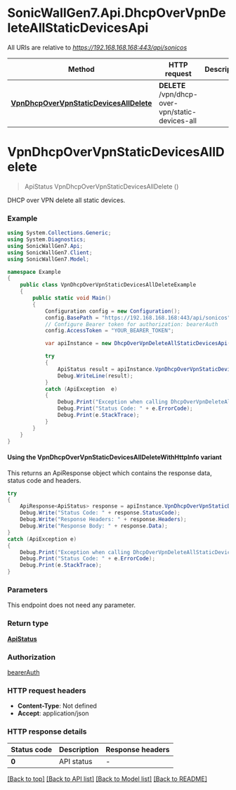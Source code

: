 # SonicWallGen7.Api.DhcpOverVpnDeleteAllStaticDevicesApi

All URIs are relative to *https://192.168.168.168:443/api/sonicos*

| Method | HTTP request | Description |
|--------|--------------|-------------|
| [**VpnDhcpOverVpnStaticDevicesAllDelete**](DhcpOverVpnDeleteAllStaticDevicesApi.md#vpndhcpovervpnstaticdevicesalldelete) | **DELETE** /vpn/dhcp-over-vpn/static-devices-all |  |

<a id="vpndhcpovervpnstaticdevicesalldelete"></a>
# **VpnDhcpOverVpnStaticDevicesAllDelete**
> ApiStatus VpnDhcpOverVpnStaticDevicesAllDelete ()



DHCP over VPN delete all static devices.

### Example
```csharp
using System.Collections.Generic;
using System.Diagnostics;
using SonicWallGen7.Api;
using SonicWallGen7.Client;
using SonicWallGen7.Model;

namespace Example
{
    public class VpnDhcpOverVpnStaticDevicesAllDeleteExample
    {
        public static void Main()
        {
            Configuration config = new Configuration();
            config.BasePath = "https://192.168.168.168:443/api/sonicos";
            // Configure Bearer token for authorization: bearerAuth
            config.AccessToken = "YOUR_BEARER_TOKEN";

            var apiInstance = new DhcpOverVpnDeleteAllStaticDevicesApi(config);

            try
            {
                ApiStatus result = apiInstance.VpnDhcpOverVpnStaticDevicesAllDelete();
                Debug.WriteLine(result);
            }
            catch (ApiException  e)
            {
                Debug.Print("Exception when calling DhcpOverVpnDeleteAllStaticDevicesApi.VpnDhcpOverVpnStaticDevicesAllDelete: " + e.Message);
                Debug.Print("Status Code: " + e.ErrorCode);
                Debug.Print(e.StackTrace);
            }
        }
    }
}
```

#### Using the VpnDhcpOverVpnStaticDevicesAllDeleteWithHttpInfo variant
This returns an ApiResponse object which contains the response data, status code and headers.

```csharp
try
{
    ApiResponse<ApiStatus> response = apiInstance.VpnDhcpOverVpnStaticDevicesAllDeleteWithHttpInfo();
    Debug.Write("Status Code: " + response.StatusCode);
    Debug.Write("Response Headers: " + response.Headers);
    Debug.Write("Response Body: " + response.Data);
}
catch (ApiException e)
{
    Debug.Print("Exception when calling DhcpOverVpnDeleteAllStaticDevicesApi.VpnDhcpOverVpnStaticDevicesAllDeleteWithHttpInfo: " + e.Message);
    Debug.Print("Status Code: " + e.ErrorCode);
    Debug.Print(e.StackTrace);
}
```

### Parameters
This endpoint does not need any parameter.
### Return type

[**ApiStatus**](ApiStatus.md)

### Authorization

[bearerAuth](../README.md#bearerAuth)

### HTTP request headers

 - **Content-Type**: Not defined
 - **Accept**: application/json


### HTTP response details
| Status code | Description | Response headers |
|-------------|-------------|------------------|
| **0** | API status |  -  |

[[Back to top]](#) [[Back to API list]](../README.md#documentation-for-api-endpoints) [[Back to Model list]](../README.md#documentation-for-models) [[Back to README]](../README.md)

